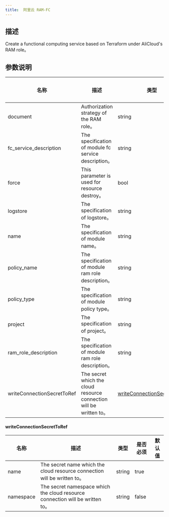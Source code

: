 ```yaml
---
title:  阿里云 RAM-FC
---
```


## 描述

Create a functional computing service based on Terraform under AliCloud's RAM role。

## 参数说明


 名称 | 描述 | 类型 | 是否必须 | 默认值 
 ------------ | ------------- | ------------- | ------------- | ------------- 
 document | Authorization strategy of the RAM role。 | string | false |  
 fc_service_description | The specification of module fc service description。 | string | false |  
 force | This parameter is used for resource destroy。 | bool | false |  
 logstore | The specification of logstore。 | string | false |  
 name | The specification of module name。 | string | false |  
 policy_name | The specification of module ram role description。 | string | false |  
 policy_type | The specification of module policy type。 | string | false |  
 project | The specification of project。 | string | false |  
 ram_role_description | The specification of module ram role description。 | string | false |  
 writeConnectionSecretToRef | The secret which the cloud resource connection will be written to。 | [writeConnectionSecretToRef](#writeConnectionSecretToRef) | false |  


#### writeConnectionSecretToRef

 名称 | 描述 | 类型 | 是否必须 | 默认值 
 ------------ | ------------- | ------------- | ------------- | ------------- 
 name | The secret name which the cloud resource connection will be written to。 | string | true |  
 namespace | The secret namespace which the cloud resource connection will be written to。 | string | false |  

